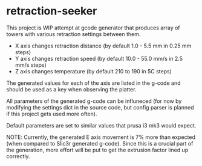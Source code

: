 # retraction-seeker

This project is WIP attempt at gcode generator that produces array of towers with various retraction settings between them.

* X axis changes retraction distance (by default 1.0 - 5.5 mm in 0.25 mm steps)
* Y axis changes retraction speed (by default 10.0 - 55.0 mm/s in 2.5 mm/s steps)
* Z axis changes temperature (by default 210 to 190 in 5C steps)

The generated values for each of the axis are listed in the g-code and should be used as a key when observing the platter.

All parameters of the generated g-code can be influneced (for now by modifying the settings dict in the source code, but config parser is planned if this project gets used more often).

Default parameters are set to similar values that prusa i3 mk3 would expect.

NOTE: Currently, the generated E axis movement is 7% more than expected (when compared to Slic3r generated g-code). Since this is a crucial part of the generation, more effort will be put to get the extrusion factor lined up correctly.
